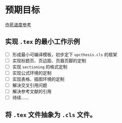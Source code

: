 # 预期目标

[作死进度参考](http://www.quxiaofeng.me/2015/01/23/latex-cls-guide/)

## 实现 `.tex` 的最小工作示例
- [ ] 形成最小可编译模板，初步定下 `upcthesis.cls` 的框架
- [ ] 实现标题页、页边距、页眉页脚的定制
- [ ] 实现 `sectioning` 的格式定制
- [ ] 实现公式环境的定制
- [ ] 实现表格、插图环境的定制
- [ ] 解决交叉引用问题
- [ ] 解决参考文献的引用
- [ ] 待续……

## 将 `.tex` 文件抽象为 `.cls` 文件。